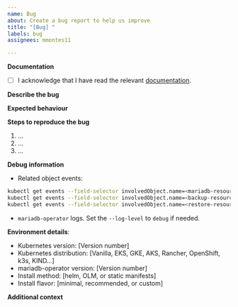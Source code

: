 ```yaml
---
name: Bug
about: Create a bug report to help us improve
title: "[Bug] "
labels: bug
assignees: mmontes11

---
```


<!--
Bugs should be filed for issues encountered whilst operating mariadb-operator.
Please provide as much detail as possible. 
-->

**Documentation**
- [ ] I acknowledge that I have read the relevant [documentation](https://github.com/mariadb-operator/mariadb-operator/tree/main/docs).

**Describe the bug**
<!--
A clear and concise description of what the bug is. 
Tip: you can use 
```
<code here>
```
for code blocks of your kubectl output or YAML files.
-->

**Expected behaviour**
<!--A concise description of what you expected to happen.-->

**Steps to reproduce the bug**
<!--Steps to reproduce the bug should be clear and easily reproducible to help people
gain an understanding of the problem.-->

1. ...
2. ...
3. ...

**Debug information**
- Related object events:
```bash
kubectl get events --field-selector involvedObject.name=<mariadb-resource-name>
kubectl get events --field-selector involvedObject.name=<backup-resource-name>
kubectl get events --field-selector involvedObject.name=<restore-resource-name>
```
- `mariadb-operator` logs. Set the `--log-level` to `debug` if needed.

**Environment details**:
- Kubernetes version: [Version number]
- Kubernetes distribution: [Vanilla, EKS, GKE, AKS, Rancher, OpenShift, k3s, KIND...]
- mariadb-operator version: [Version number]
- Install method: [helm, OLM, or static manifests]
- Install flavor: [minimal, recommended, or custom]

**Additional context**
<!--Add any other context  here.-->
